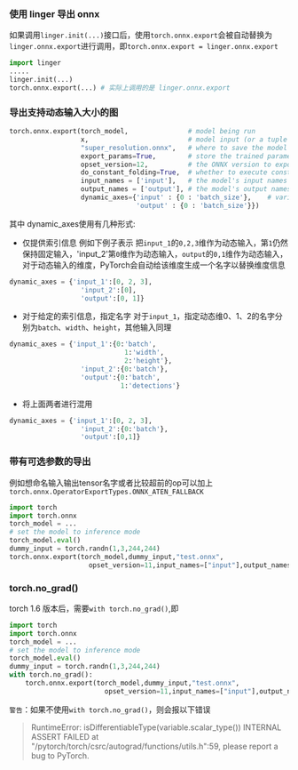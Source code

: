 ### 使用 linger 导出 onnx
如果调用`linger.init(...)`接口后，使用`torch.onnx.export`会被自动替换为`linger.onnx.export`进行调用，即`torch.onnx.export = linger.onnx.export`

```python
import linger
.....
linger.init(...)
torch.onnx.export(...) # 实际上调用的是 linger.onnx.export
```

### 导出支持动态输入大小的图

``` python
torch.onnx.export(torch_model,               # model being run
                  x,                         # model input (or a tuple for multiple inputs)
                  "super_resolution.onnx",   # where to save the model (can be a file or file-like object)
                  export_params=True,        # store the trained parameter weights inside the model file
                  opset_version=12,          # the ONNX version to export the model to
                  do_constant_folding=True,  # whether to execute constant folding for optimization
                  input_names = ['input'],   # the model's input names
                  output_names = ['output'], # the model's output names
                  dynamic_axes={'input' : {0 : 'batch_size'},    # variable lenght axes
                                'output' : {0 : 'batch_size'}})
```

其中 dynamic_axes使用有几种形式:

- 仅提供索引信息
例如下例子表示 把`input_1`的`0,2,3`维作为动态输入，第`1`仍然保持固定输入，'input_2'第`0`维作为动态输入，`output`的`0,1`维作为动态输入，对于动态输入的维度，PyTorch会自动给该维度生成一个名字以替换维度信息
``` python
dynamic_axes = {'input_1':[0, 2, 3],
                  'input_2':[0],
                  'output':[0, 1]}

```

- 对于给定的索引信息，指定名字
对于`input_1`，指定动态维0、1、2的名字分别为`batch`、`width`、`height`，其他输入同理
``` python
dynamic_axes = {'input_1':{0:'batch',
                             1:'width',
                             2:'height'},
                  'input_2':{0:'batch'},
                  'output':{0:'batch',
                            1:'detections'}
```
- 将上面两者进行混用
``` python
dynamic_axes = {'input_1':[0, 2, 3],
                  'input_2':{0:'batch'},
                  'output':[0,1]}
```
### 带有可选参数的导出
例如想命名输入输出tensor名字或者比较超前的op可以加上`torch.onnx.OperatorExportTypes.ONNX_ATEN_FALLBACK`
``` python
import torch
import torch.onnx
torch_model = ...
# set the model to inference mode
torch_model.eval()
dummy_input = torch.randn(1,3,244,244)
torch.onnx.export(torch_model,dummy_input,"test.onnx",
                    opset_version=11,input_names=["input"],output_names=["output"],operator_export_type=torch.onnx.OperatorExportTypes.ONNX_ATEN_FALLBACK)
```
### torch.no_grad()
torch 1.6 版本后，需要`with torch.no_grad()`,即

``` python
import torch
import torch.onnx
torch_model = ...
# set the model to inference mode
torch_model.eval()
dummy_input = torch.randn(1,3,244,244)
with torch.no_grad():
    torch.onnx.export(torch_model,dummy_input,"test.onnx",
                        opset_version=11,input_names=["input"],output_names=["output"],operator_export_type=torch.onnx.OperatorExportTypes.ONNX_ATEN_FALLBACK)
```
`警告`：如果不使用`with torch.no_grad()`，则会报以下错误
>RuntimeError: isDifferentiableType(variable.scalar_type()) INTERNAL ASSERT FAILED at "/pytorch/torch/csrc/autograd/functions/utils.h":59, please report a bug to PyTorch.

